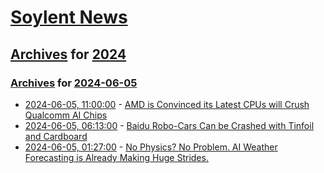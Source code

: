 # [Soylent News](../../../README.md)

## [Archives](../../index.md) for [2024](../index.md)

### [Archives](../../index.md) for [2024-06-05](index.md)

* [2024-06-05, 11:00:00](https://soylentnews.org/article.pl?sid=24/06/04/0327227&from=rss) - [AMD is Convinced its Latest CPUs will Crush Qualcomm AI Chips](https://soylentnews.org/article.pl?sid=24/06/04/0327227&from=rss)
* [2024-06-05, 06:13:00](https://soylentnews.org/article.pl?sid=24/06/03/2018241&from=rss) - [Baidu Robo-Cars Can be Crashed with Tinfoil and Cardboard ](https://soylentnews.org/article.pl?sid=24/06/03/2018241&from=rss)
* [2024-06-05, 01:27:00](https://soylentnews.org/article.pl?sid=24/06/03/2011225&from=rss) - [No Physics? No Problem. AI Weather Forecasting is Already Making Huge Strides.](https://soylentnews.org/article.pl?sid=24/06/03/2011225&from=rss)
